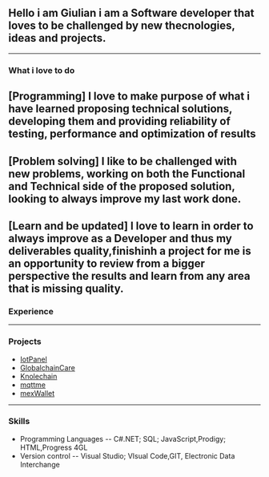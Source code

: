 ## Hello i am Giulian i am a Software developer that loves to be challenged by new thecnologies, ideas and projects.

---

### What i love to do

[Programming]
I love to make purpose of what i have learned  proposing technical solutions, developing them and providing reliability of testing, performance and optimization of results
---
[Problem solving]
I like to be challenged with new problems, working on both the Functional and Technical side of the proposed solution, looking to always improve my last work done.
---
[Learn and be updated]
I love to learn in order to always improve as a Developer and thus my deliverables quality,finishinh a project for me is an opportunity to review from a bigger perspective the results and learn from any area that is missing quality.
---

### Experience



---
### Projects
- [IotPanel](http://example.com/)
- [GlobalchainCare](http://example.com/)
- [Knolechain](http://example.com/)
- [mqttme](http://example.com/)
- [mexWallet](http://example.com/)

---
### Skills
- Programming Languages
-- C#.NET; SQL; JavaScript,Prodigy; HTML,Progress 4GL
- Version control
-- Visual Studio; VIsual Code,GIT, Electronic Data Interchange
